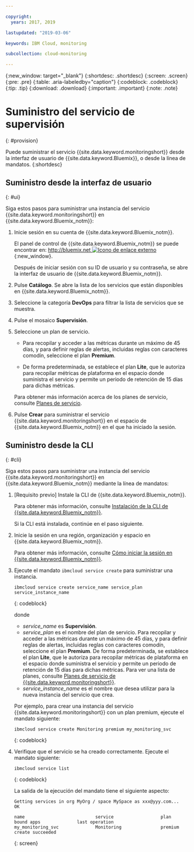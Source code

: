 ```yaml
---

copyright:
  years: 2017, 2019

lastupdated: "2019-03-06"

keywords: IBM Cloud, monitoring

subcollection: cloud-monitoring

---
```


{:new_window: target="_blank"}
{:shortdesc: .shortdesc}
{:screen: .screen}
{:pre: .pre}
{:table: .aria-labeledby="caption"}
{:codeblock: .codeblock}
{:tip: .tip}
{:download: .download}
{:important: .important}
{:note: .note}


# Suministro del servicio de supervisión
{: #provision}

Puede suministrar el servicio {{site.data.keyword.monitoringshort}} desde la interfaz de usuario de {{site.data.keyword.Bluemix}}, o desde la línea de mandatos.
{:shortdesc}


## Suministro desde la interfaz de usuario
{: #ui}

Siga estos pasos para suministrar una instancia del servicio {{site.data.keyword.monitoringshort}} en {{site.data.keyword.Bluemix_notm}}:

1. Inicie sesión en su cuenta de {{site.data.keyword.Bluemix_notm}}.

    El panel de control de {{site.data.keyword.Bluemix_notm}} se puede encontrar en: [http://bluemix.net ![Icono de enlace externo](../../../icons/launch-glyph.svg "Icono de enlace externo")](http://bluemix.net){:new_window}.
    
	Después de iniciar sesión con su ID de usuario y su contraseña, se abre la interfaz de usuario de {{site.data.keyword.Bluemix_notm}}.

2. Pulse **Catálogo**. Se abre la lista de los servicios que están disponibles en {{site.data.keyword.Bluemix_notm}}.

3. Seleccione la categoría **DevOps** para filtrar la lista de servicios que se muestra.

4. Pulse el mosaico **Supervisión**.

5. Seleccione un plan de servicio. 

    * Para recopilar y acceder a las métricas durante un máximo de 45 días, y para definir reglas de alertas, incluidas reglas con caracteres comodín, seleccione el plan **Premium**. 
	
	* De forma predeterminada, se establece el plan **Lite**, que le autoriza para recopilar métricas de plataforma en el espacio donde suministra el servicio y permite un periodo de retención de 15 días para dichas métricas. 

    Para obtener más información acerca de los planes de servicio, consulte [Planes de servicio](/docs/services/cloud-monitoring/monitoring_ov.html#plan).
	
6. Pulse **Crear** para suministrar el servicio {{site.data.keyword.monitoringshort}} en el espacio de {{site.data.keyword.Bluemix_notm}} en el que ha iniciado la sesión.
  
 

## Suministro desde la CLI
{: #cli}

Siga estos pasos para suministrar una instancia del servicio {{site.data.keyword.monitoringshort}} en {{site.data.keyword.Bluemix_notm}} mediante la línea de mandatos:

1. [Requisito previo] Instale la CLI de {{site.data.keyword.Bluemix_notm}}.

   Para obtener más información, consulte [Instalación de la CLI de {{site.data.keyword.Bluemix_notm}}](/docs/cli/index.html#overview).
   
   Si la CLI está instalada, continúe en el paso siguiente.
    
2. Inicie la sesión en una región, organización y espacio en {{site.data.keyword.Bluemix_notm}}. 

    Para obtener más información, consulte [Cómo iniciar la sesión en {{site.data.keyword.Bluemix_notm}}](/docs/services/cloud-monitoring/qa/cli_qa.html#login).
	
3. Ejecute el mandato `ibmcloud service create` para suministrar una instancia.

    ```
	ibmcloud service create service_name service_plan service_instance_name
	```
	{: codeblock}
    
    donde
    	
    * *service_name* es **Supervisión**.
    * *service_plan* es el nombre del plan de servicio. Para recopilar y acceder a las métricas durante un máximo de 45 días, y para definir reglas de alertas, incluidas reglas con caracteres comodín, seleccione el plan **Premium**. De forma predeterminada, se establece el plan **Lite**, que le autoriza para recopilar métricas de plataforma en el espacio donde suministra el servicio y permite un periodo de retención de 15 días para dichas métricas. Para ver una lista de planes, consulte [Planes de servicio de {{site.data.keyword.monitoringshort}}](/docs/services/cloud-monitoring/monitoring_ov.html#plan).
    * *service_instance_name* es el nombre que desea utilizar para la nueva instancia del servicio que crea.
    
    Por ejemplo, para crear una instancia del servicio {{site.data.keyword.monitoringshort}} con un plan premium, ejecute el mandato siguiente:
    
	```
	ibmcloud service create Monitoring premium my_monitoring_svc
	```
	{: codeblock}
    
4. Verifique que el servicio se ha creado correctamente. Ejecute el mandato siguiente:

    ```	
	ibmcloud service list
	```
	{: codeblock}
	
	La salida de la ejecución del mandato tiene el siguiente aspecto:
	
	```
    Getting services in org MyOrg / space MySpace as xxx@yyy.com...
    OK
    
    name                           service                  plan                   bound apps              last operation
    my_monitoring_svc              Monitoring               premium                                        create succeeded
	```
	{: screen}

	



